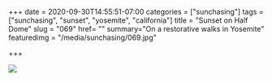 +++
date = 2020-09-30T14:55:51-07:00
categories = ["sunchasing"]
tags = ["sunchasing", "sunset", "yosemite", "california"]
title = "Sunset on Half Dome"
slug = "069"
href= ""
summary="On a restorative walks in Yosemite"
featuredimg = "/media/sunchasing/069.jpg"

+++

<img src="/media/sunchasing/069.jpg" />